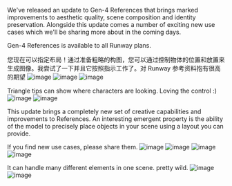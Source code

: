 
We've released an update to Gen-4 References that brings marked improvements to aesthetic quality, scene composition and identity preservation. Alongside this update comes a number of exciting new use cases which we'll be sharing more about in the coming days.

Gen-4 References is available to all Runway plans.

您现在可以指定布局！通过准备粗略的构图，您可以通过控制物体的位置和放置来生成图像。我尝试了一下并且它按照指示工作了。对 Runway 参考资料抱有很高的期望
![image](https://github.com/user-attachments/assets/8891fabc-6c69-43e1-8e3e-7cb33cd6d7c8)
![image](https://github.com/user-attachments/assets/2a119223-73f7-4b39-acbe-5fea14dd68dd)
![image](https://github.com/user-attachments/assets/8c16c917-7ddd-47b3-81ca-02cda300474e)





Triangle tips can show where characters are looking. Loving the control :)
![image](https://github.com/user-attachments/assets/10296407-ceaf-4cb4-85b0-dc4839c5a9b2)
![image](https://github.com/user-attachments/assets/5c52d74c-0341-4a01-82a9-fc65f5ae8441)

This update brings a completely new set of creative capabilities and improvements to References. An interesting emergent property is the ability of the model to precisely place objects in your scene using a layout you can provide. 

If you find new use cases, please share them.
![image](https://github.com/user-attachments/assets/e95ffb43-e87d-434c-88b4-1b315f2261fa)
![image](https://github.com/user-attachments/assets/e21c7a17-1339-487e-a440-708107b0c49a)
![image](https://github.com/user-attachments/assets/0f9cd2ed-d4fa-4965-96ed-ae5b26544834)
![image](https://github.com/user-attachments/assets/73955797-7d20-4f9f-af0a-9e6c45287954)


It can handle many different elements in one scene. pretty wild.
![image](https://github.com/user-attachments/assets/e0a100e3-9f4d-4892-aa95-a337b26def6b)
![image](https://github.com/user-attachments/assets/558d0376-62bf-471e-9db8-7cd5096fe616)

